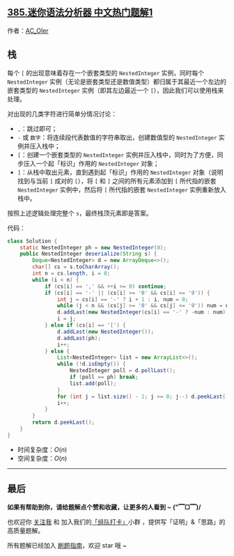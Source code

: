 ## [385.迷你语法分析器 中文热门题解1](https://leetcode.cn/problems/mini-parser/solutions/100000/by-ac_oier-zuy6)

作者：[AC_OIer](https://leetcode.cn/u/AC_OIer)

## 栈

每个 `[` 的出现意味着存在一个嵌套类型的 `NestedInteger` 实例，同时每个 `NestedInteger` 实例（无论是嵌套类型还是数值类型）都归属于其最近一个左边的嵌套类型的 `NestedInteger` 实例（即其左边最近一个 `[`），因此我们可以使用栈来处理。

对出现的几类字符进行简单分情况讨论：

* `,`：跳过即可；
* `-` 或 `数字`：将连续段代表数值的字符串取出，创建数值型的 `NestedInteger` 实例并压入栈中；
* `[`：创建一个嵌套类型的 `NestedInteger` 实例并压入栈中，同时为了方便，同步压入一个起「标识」作用的 `NestedInteger` 对象；
* `]`：从栈中取出元素，直到遇到起「标识」作用的 `NestedInteger` 对象（说明找到与当前 `]` 成对的 `[`），将 `[` 和 `]` 之间的所有元素添加到 `[` 所代指的嵌套 `NestedInteger` 实例中，然后将 `[` 所代指的嵌套 `NestedInteger` 实例重新放入栈中。

按照上述逻辑处理完整个 `s`，最终栈顶元素即是答案。

代码：
```Java []
class Solution {
    static NestedInteger ph = new NestedInteger(0);
    public NestedInteger deserialize(String s) {
        Deque<NestedInteger> d = new ArrayDeque<>();
        char[] cs = s.toCharArray();
        int n = cs.length, i = 0;
        while (i < n) {
            if (cs[i] == ',' && ++i >= 0) continue;
            if (cs[i] == '-' || (cs[i] >= '0' && cs[i] <= '9')) {
                int j = cs[i] == '-' ? i + 1 : i, num = 0;
                while (j < n && (cs[j] >= '0' && cs[j] <= '9')) num = num * 10 + (cs[j++] - '0');
                d.addLast(new NestedInteger(cs[i] == '-' ? -num : num));
                i = j;
            } else if (cs[i] == '[') {
                d.addLast(new NestedInteger());
                d.addLast(ph);
                i++;
            } else {
                List<NestedInteger> list = new ArrayList<>();
                while (!d.isEmpty()) {
                    NestedInteger poll = d.pollLast();
                    if (poll == ph) break;
                    list.add(poll);
                }
                for (int j = list.size() - 1; j >= 0; j--) d.peekLast().add(list.get(j));
                i++;
            }
        }
        return d.peekLast();
    }
}
```
* 时间复杂度：$O(n)$
* 空间复杂度：$O(n)$

---


## 最后

**如果有帮助到你，请给题解点个赞和收藏，让更多的人看到 ~ ("▔□▔)/**

也欢迎你 [关注我](https://oscimg.oschina.net/oscnet/up-19688dc1af05cf8bdea43b2a863038ab9e5.png) 和 加入我们的[「组队打卡」](https://leetcode-cn.com/u/ac_oier/)小群 ，提供写「证明」&「思路」的高质量题解。

所有题解已经加入 [刷题指南](https://github.com/SharingSource/LogicStack-LeetCode/wiki)，欢迎 star 哦 ~